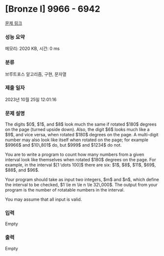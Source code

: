 # [Bronze I] 9966 - 6942 

[문제 링크](https://www.acmicpc.net/problem/6942) 

### 성능 요약

메모리: 2020 KB, 시간: 0 ms

### 분류

브루트포스 알고리즘, 구현, 문자열

### 제출 일자

2023년 10월 25일 12:01:16

### 문제 설명

<p>The digits $0$, $1$, and $8$ look much the same if rotated $180$ degrees on the page (turned upside down). Also, the digit $6$ looks much like a $9$, and vice versa, when rotated $180$ degrees on the page. A multi-digit number may also look like itself when rotated on the page; for example $9966$ and $10\,801$ do, but $999$ and $1234$ do not.</p>

<p>You are to write a program to count how many numbers from a given interval look like themselves when rotated $180$ degrees on the page. For example, in the interval $[1 \dots 100]$ there are six: $1$, $8$, $11$, $69$, $88$, and $96$.</p>

<p>Your program should take as input two integers, $m$ and $n$, which define the interval to be checked, $1 \le m \le n \le 32\,000$. The output from your program is the number of rotatable numbers in the interval.</p>

<p>You may assume that all input is valid.</p>

### 입력 

 Empty

### 출력 

 Empty


